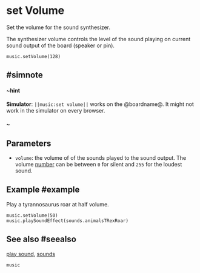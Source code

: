 # set Volume

Set the volume for the sound synthesizer.

The synthesizer volume controls the
level of the sound playing on current sound output of the board (speaker or pin).

```sig
music.setVolume(128)
```

## #simnote
#### ~hint
**Simulator**: ``||music:set volume||`` works on the @boardname@. It might not work in the simulator on every browser.
#### ~

## Parameters

* ``volume``: the volume of of the sounds played to the sound output. The volume [number](/types/number) can be between `0` for silent and `255` for the loudest sound.

## Example #example

Play a tyrannosaurus roar at half volume.

```blocks
music.setVolume(50)
music.playSoundEffect(sounds.animalsTRexRoar)
```
## See also #seealso

[play sound](/reference/music/play-sound), [sounds](/reference/music/sounds)

```package
music
```

